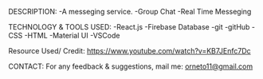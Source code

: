 DESCRIPTION:
	-A messeging service.
	-Group Chat
	-Real Time Messeging
  

TECHNOLOGY & TOOLS USED:
	-React.js
	-Firebase Database
	-git
	-gitHub
	-CSS
	-HTML
	-Material UI
	-VSCode
	
Resource Used/ Credit: https://www.youtube.com/watch?v=KB7JEnfc7Dc	
	


CONTACT:
For any feedback & suggestions,
mail me: orneto11@gmail.com
